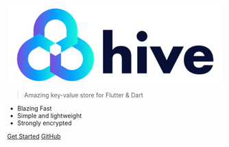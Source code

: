 <img src="https://raw.githubusercontent.com/hivedb/hive/master/.github/logo_transparent.svg?sanitize=true"></img>

> Amazing key-value store for Flutter & Dart

* Blazing Fast
* Simple and lightweight
* Strongly encrypted

[Get Started](#getting-started)
[GitHub](https://github.com/hivedb/hive)
